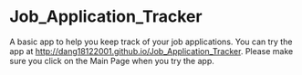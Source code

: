 # Job_Application_Tracker
A basic app to help you keep track of your job applications.
You can try the app at http://dang18122001.github.io/Job_Application_Tracker. Please make sure you click on the Main Page when you try the app.
